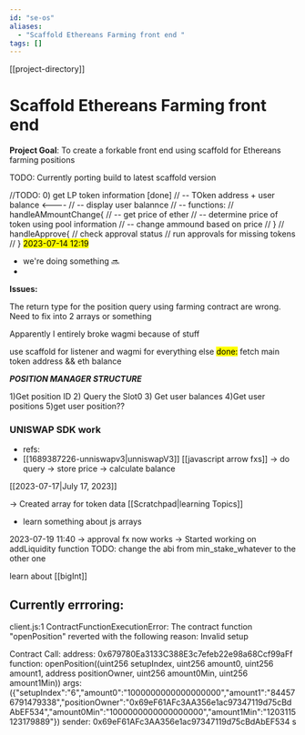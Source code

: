 ```yaml
---
id: "se-os"
aliases:
  - "Scaffold Ethereans Farming front end "
tags: []
---
```

[[project-directory]]
# Scaffold Ethereans Farming front end 

**Project Goal**: To create a forkable front end using scaffold for Ethereans farming positions

 TODO: Currently porting build to latest scaffold version

 
//TODO: 0) get LP token information [done]
//           -- TOken address + user balance <---- 
//           -- display user balannce
//           -- functions:
//           handleAMmountChange{
//           -- get price of ether
//           -- determine price of token using pool information 
//           -- change ammound based on price
//           }
//            handleApprove{
//            check approval status
//            run approvals for missing tokens
//            }
<mark>2023-07-14 12:19
</mark>
- we're doing something 🔜
-
**Issues:**

  The return type for the position query using farming contract are wrong. Need to fix into 2 arrays or something

Apparently I entirely broke wagmi because of stuff

use scaffold for listener and wagmi for everything else
<mark>done:</mark>
fetch main token address && eth balance

***POSITION MANAGER STRUCTURE***

1)Get position ID
2) Query the Slot0
3) Get user balances
4)Get user positions
5)get user position??


### UNISWAP SDK work 
- refs:
- [[1689387226-unniswapv3|unniswapV3]] [[javascript arrow fxs]]
-> do query
-> store price
-> calculate balance

[[2023-07-17|July 17, 2023]]

-> Created array for token data
[[Scratchpad|learning Topics]]
- learn something about js arrays

2023-07-19 11:40
-> approval fx now works
-> Started working on addLiquidity function
TODO: change the abi from min_stake_whatever to the other one

learn about [[bigInt]]

## Currently errroring:

client.js:1 ContractFunctionExecutionError: The contract function "openPosition" reverted with the following reason:
Invalid setup

Contract Call:
  address:   0x679780Ea3133C388E3c7efeb22e98a68Ccf99aFf
  function:  openPosition((uint256 setupIndex, uint256 amount0, uint256 amount1, address positionOwner, uint256 amount0Min, uint256 amount1Min))
  args:                  ({"setupIndex":"6","amount0":"1000000000000000000","amount1":"844576791479338","positionOwner":"0x69eF61AFc3AA356e1ac97347119d75cBdAbEF534","amount0Min":"1000000000000000000","amount1Min":"1203115123179889"})
  sender:    0x69eF61AFc3AA356e1ac97347119d75cBdAbEF534
s
